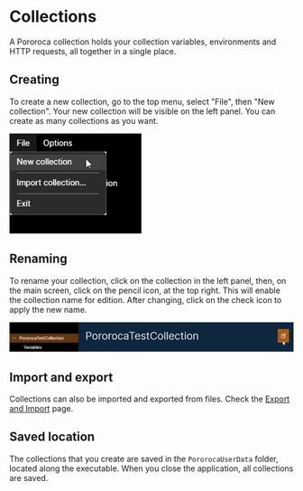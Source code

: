 # Collections

A Pororoca collection holds your collection variables, environments and HTTP requests, all together in a single place.

## Creating

To create a new collection, go to the top menu, select "File", then "New collection". Your new collection will be visible on the left panel. You can create as many collections as you want.

![NewCollection](./imgs/new_collection.jpg)

## Renaming

To rename your collection, click on the collection in the left panel, then, on the main screen, click on the pencil icon, at the top right. This will enable the collection name for edition. After changing, click on the check icon to apply the new name.

![RenameCollection](./imgs/rename_collection.jpg)

## Import and export

Collections can also be imported and exported from files. Check the [Export and Import](ExportAndImport.md) page.

## Saved location

The collections that you create are saved in the `PororocaUserData` folder, located along the executable. When you close the application, all collections are saved.